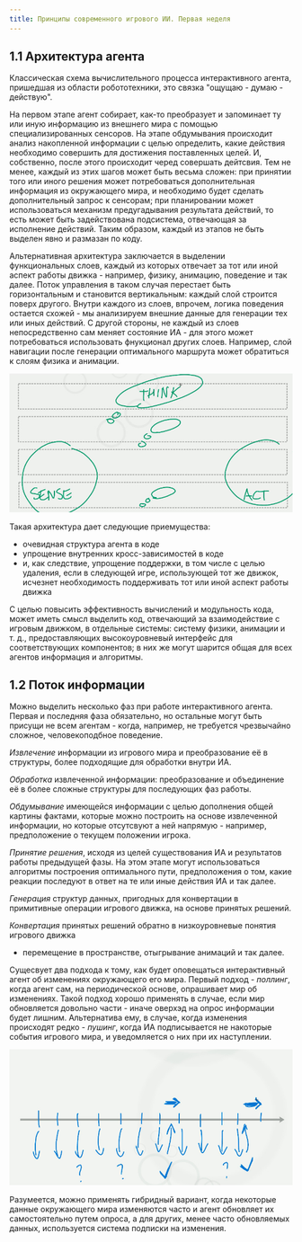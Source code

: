 ```yaml
---
title: Принципы современного игрового ИИ. Первая неделя
---
```


## 1.1 Архитектура агента

Классическая схема вычислительного процесса интерактивного агента, пришедшая из
области робототехники, это связка "ощущаю - думаю - действую".

На первом этапе агент собирает, как-то преобразует и запоминает
ту или иную информацию из внешнего мира с помощью
специализированных сенсоров. На этапе обдумывания происходит анализ
накопленной информации с целью определить, какие действия необходимо совершить
для достижения поставленных целей. И, собственно, после этого происходит черед
совершать дейтсвия. Тем не менее, каждый из этих шагов может быть весьма
сложен: при принятии того или иного решения может потребоваться дополнительная
информация из окружающего мира, и необходимо будет сделать дополнительный
запрос к сенсорам; при планировании может использоваться механизм
предугадывания результата действий, то есть может быть задействована
подсистема, отвечающая за исполнение действий. Таким образом, каждый из этапов
не быть выделен явно и размазан по коду.

Альтернативная архитектура заключается в выделении функциональных слоев, каждый
из которых отвечает за тот или иной аспект работы движка - например, физику,
анимацию, поведение и так далее. Поток управления в таком случая перестает быть
горизонтальным и становится вертикальным: каждый слой строится поверх другого.
Внутри каждого из слоев, впрочем, логика поведения остается схожей - мы
анализируем внешние данные для генерации тех или иных действий. С другой
стороны, не каждый из слоев непосредственно сам меняет состояние ИА - для этого
может потребоваться использовать фнукционал других слоев. Например, слой
навигации после генерации оптимального маршрута может обратиться к слоям физика
и анимации.

![](/images/the-principles-of-modern-game-ai/1/1-layers.jpg)

Такая
архитектура дает следующие приемущества:

- очевидная структура агента в коде
- упрощение внутренних кросс-зависимостей в коде
- и, как следствие, упрощение поддержки, в том числе с целью удаления, если
  в следующей игре, использующей тот же движок, исчезнет необходимость
  поддерживать тот или иной аспект работы движка

С целью повысить эффективность вычислений и модульность кода, может иметь смысл
выделить код, отвечающий за взаимодействие с игровым движком, в отдельные
системы: систему физики, анимации и т. д., предоставляющих высокоуровневый
интерфейс для соответствующих компонентов;
в них же могут шарится общая для всех агентов информация и алгоритмы.

## 1.2 Поток информации

Можно выделить несколько фаз при работе интерактивного агента. Первая и
последняя фаза обязательно, но остальные могут быть присущи не всем агентам -
когда, например, не требуется чрезвычайно сложное, человекоподбное поведение.

*Извлечение* информации из игрового мира и преобразование её в структуры, более
подходящие для обработки внутри ИА.

*Обработка* извлеченной информации: преобразование и объединение её в более сложные
структуры для последующих фаз работы.

*Обдумывание* имеющейся информации с целью дополнения общей картины фактами,
которые можно построить на основе извлеченной информации, но которые отсутсвуют
а ней напрямую - например, предположение о текущем положении игрока.

*Принятие решения*, исходя из целей существования ИА и результатов работы
предыдущей фазы. На этом этапе могут использоваться алгоритмы построения
оптимального пути, предположения о том, какие реакции последуют в ответ на те
или иные действия ИА и так далее.

*Генерация* структур данных, пригодных для конвертации в примитивные операции
игрового движка, на основе принятых решений.

*Конвертация* принятых решений обратно в низкоуровневые понятия игрового движка
- перемещение в пространстве, отыгрывание анимаций и так далее.

Сущесвует два подхода к тому, как будет оповещаться интерактивный агент об
изменениях окружающего его мира. Первый подход - *поллинг*, когда агент сам, на
периодической основе, опрашивает мир об изменениях. Такой подход хорошо
применять в случае, если мир обновляется довольно части - иначе оверхэд на
опрос информации будет лишним. Альтернатива ему, в случае, когда изменения
происходят редко - *пушинг*, когда ИА
подписывается не накоторые события игрового мира, и уведомляется о них при их
наступлении.

![](/images/the-principles-of-modern-game-ai/1/2-polling.jpg)

Разумеется, можно применять гибридный вариант, когда некоторые
данные окружающего мира изменяются часто и агент обновляет их самостоятельно
путем опроса, а для других, менее часто обновляемых данных, используется
система подписки на изменения.
